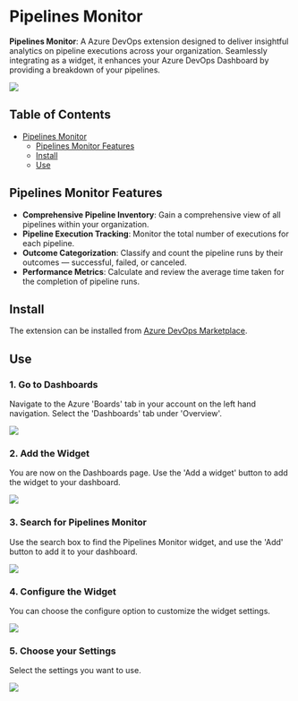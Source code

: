 # Pipelines Monitor

**Pipelines Monitor**: A Azure DevOps extension designed to deliver insightful analytics on pipeline executions across your organization. Seamlessly integrating as a widget, it enhances your Azure DevOps Dashboard by providing a breakdown of your pipelines.

![](https://github.com/danilocolombi/pipelines-monitor/blob/main/documentation/images/widget-preview.png?raw=true)

## Table of Contents

- [Pipelines Monitor](#pipelines-monitor)
  - [Pipelines Monitor Features](#pipelines-monitor-features)
  - [Install](#install)
  - [Use](#use)

## Pipelines Monitor Features

- **Comprehensive Pipeline Inventory**: Gain a comprehensive view of all pipelines within your organization.
- **Pipeline Execution Tracking**: Monitor the total number of executions for each pipeline.
- **Outcome Categorization**: Classify and count the pipeline runs by their outcomes — successful, failed, or canceled.
- **Performance Metrics**: Calculate and review the average time taken for the completion of pipeline runs.

## Install
The extension can be installed from [Azure DevOps Marketplace](https://marketplace.visualstudio.com/items?itemName=danilocolombi.pipelines-monitor).

## Use

### 1. Go to Dashboards

Navigate to the Azure 'Boards' tab in your account on the left hand navigation. Select the 'Dashboards' tab under 'Overview'.

![](https://github.com/danilocolombi/pipelines-monitor/blob/main/documentation/images/azdo-side-bar.png?raw=true)

### 2. Add the Widget

You are now on the Dashboards page. Use the 'Add a widget' button to add the widget to your dashboard.

![](https://github.com/danilocolombi/pipelines-monitor/blob/main/documentation/images/add-wiget-button.png?raw=true)

### 3. Search for Pipelines Monitor

Use the search box to find the Pipelines Monitor widget, and use the 'Add' button to add it to your dashboard.

![](https://github.com/danilocolombi/pipelines-monitor/blob/main/documentation/images/pipelines-monitor-search.png?raw=true)

### 4. Configure the Widget

You can choose the configure option to customize the widget settings.

![](https://github.com/danilocolombi/pipelines-monitor/blob/main/documentation/images/configure-option.png?raw=true)

### 5. Choose your Settings

Select the settings you want to use.

![](https://github.com/danilocolombi/pipelines-monitor/blob/main/documentation/images/widget-settings.png?raw=true)